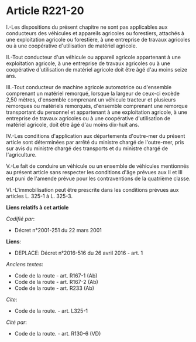 # Article R221-20

I.-Les dispositions du présent chapitre ne sont pas applicables aux conducteurs des véhicules et appareils agricoles ou
forestiers, attachés à une exploitation agricole ou forestière, à une entreprise de travaux agricoles ou à une coopérative
d'utilisation de matériel agricole. 

II.-Tout conducteur d'un véhicule ou appareil agricole appartenant à une exploitation agricole, à une entreprise de travaux
agricoles ou à une coopérative d'utilisation de matériel agricole doit être âgé d'au moins seize ans. 

III.-Tout conducteur de machine agricole automotrice ou d'ensemble comprenant un matériel remorqué, lorsque la largeur de
ceux-ci excède 2,50 mètres, d'ensemble comprenant un véhicule tracteur et plusieurs remorques ou matériels remorqués,
d'ensemble comprenant une remorque transportant du personnel et appartenant à une exploitation agricole, à une entreprise de
travaux agricoles ou à une coopérative d'utilisation de matériel agricole, doit être âgé d'au moins dix-huit ans. 

IV.-Les conditions d'application aux départements d'outre-mer du présent article sont déterminées par arrêté du ministre
chargé de l'outre-mer, pris sur avis du ministre chargé des transports et du ministre chargé de l'agriculture. 

V.-Le fait de conduire un véhicule ou un ensemble de véhicules mentionnés au présent article sans respecter les conditions
d'âge prévues aux II et III est puni de l'amende prévue pour les contraventions de la quatrième classe. 

VI.-L'immobilisation peut être prescrite dans les conditions prévues aux articles L. 325-1 à L. 325-3.

**Liens relatifs à cet article**

_Codifié par_:

  - Décret n°2001-251 du 22 mars 2001

**Liens**:

  - DEPLACE: Décret n°2016-516 du 26 avril 2016 - art. 1

_Anciens textes_:

  - Code de la route - art. R167-1 (Ab)
  - Code de la route - art. R167-2 (Ab)
  - Code de la route - art. R233 (Ab)

_Cite_:

  - Code de la route. - art. L325-1

_Cité par_:

  - Code de la route. - art. R130-6 (VD)
